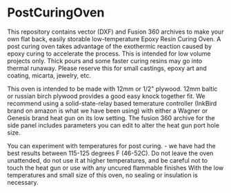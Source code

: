 # PostCuringOven
This repository contains vector (DXF) and Fusion 360 archives to make your own flat back, easily storable low-temperature Epoxy Resin Curing Oven. A post curing oven takes advantage of the exothermic reaction caused by epoxy curing to accelerate the process. This is intended for low volume projects only. Thick pours and some faster curing resins may go into thermal runaway. Please reserve this for small castings, epoxy art and coating, micarta, jewelry, etc.

This oven is intended to be made with 12mm or 1/2" plywood. 12mm baltic or russian birch plywood provides a good easy knock together fit. We recommend using a solid-state-relay based temerature controller (InkBird brand on amazon is what we have been using) with either a Wagner or Genesis brand heat gun on its low setting. The fusion 360 archive for the side panel includes parameters you can edit to alter the heat gun port hole size.

You can experiment with temperatures for post curing. - we have had the best results between 115-125 degrees F (46-52C). Do not leave the oven unattended, do not use it at higher temperatures, and be careful not to touch the heat gun or use with any uncured flammable finishes With the low temperatures and small size of this oven, no sealing or insulation is necessary.
